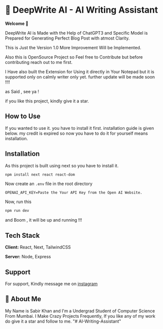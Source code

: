 
# 📝 DeepWrite AI - AI Writing Assistant

**Welcome 👋**
  
DeepWrite AI is Made with the Help of ChatGPT3 and Specific Model is Prepared for Generating Perfect Blog Post with atmost Clarity.

This is Just the Version 1.0 More Improvement Will be Implemented.

Also this is OpenSource Project so Feel free to Contribute but before contributing reach out to me first.

I Have also built the Extension for Using it directly in Your Notepad but it is supported only on calmly writer only yet. further update will be made soon !!!!

as Said , see ya !

if you like this project, kindly give it a star.


## How to Use

If you wanted to use it. you have to install it first. installation guide is given below. my credit is expired so now you have to do it for yourself means installation.

## Installation

As this project is built using next so you have to install it.

```bash
npm install next react react-dom
```
    
Now create an `.env` file in the root directory
```env
OPENAI_API_KEY=Paste the Your API Key from the Open AI Website.
```

Now, run this
```bash
npm run dev
```

and Boom , it will be up and running !!!
## Tech Stack

**Client:** React, Next, TailwindCSS

**Server:** Node, Express


## Support

For support, Kindly message me on [instagram](https://instagram.com/malik_9136)

## 🚀 About Me
My Name is Sabir Khan and I'm a Undergrad Student of Computer Science From Mumbai. I Make Crazy Projects Frequently, If you like any of my work do give it a star and follow to me.
"# AI-Writing-Assistant" 
